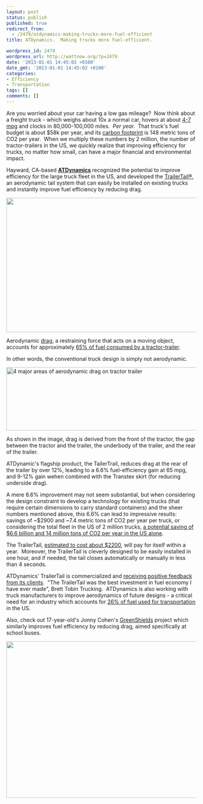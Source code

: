 ```yaml
---
layout: post
status: publish
published: true
redirect_from:
  - /2479/atdynamics-making-trucks-more-fuel-efficient
title: ATDynamics.  Making trucks more fuel-efficient.

wordpress_id: 2479
wordpress_url: http://wattnow.org/?p=2479
date: '2013-01-01 14:45:02 +0100'
date_gmt: '2013-01-01 14:45:02 +0100'
categories:
- Efficiency
- Transportation
tags: []
comments: []
---
```

<p>Are you worried about your car having a low gas mileage? &nbsp;Now think about a freight truck - which weighs about 10x a normal car, hovers at about <a href="http://cta.ornl.gov/vtmarketreport/pdf/chapter3_heavy_trucks.pdf">4-7 mpg</a> and clocks in 80,000-100,000 miles. &nbsp;<em>Per year. &nbsp;</em>That truck's fuel budget is about $58k per year, and its <a href="http://www.epa.gov/cleanenergy/energy-resources/refs.html">carbon footprint</a> is 148 metric tons of CO2 per year. &nbsp;When we multiply these numbers by 2 million, the number of tractor-trailers in the US, we quickly realize that improving efficiency for trucks, no matter how small, can have a major financial and environmental impact.</p>
<p>Hayward, CA-based&nbsp;<strong><a href="http://www.atdynamics.com/index.htm">ATDynamics</a>&nbsp;</strong>recognized the potential to improve efficiency for the large truck fleet in the US, and developed the <a href="http://www.atdynamics.com/products.htm">TrailerTail&reg;</a>, an aerodynamic tail system that can easily be installed on existing trucks and instantly improve fuel efficiency by reducing drag.</p>
<p><a href="http://www.atdynamics.com/index.htm"><img class="alignnone  wp-image-2485" title="ATDynamics_TrailerTail" src="{{ 'assets/from-wordpress/uploads/2013/01/ATDynamics_TrailerTail-1024x679.jpg' | relative_url }}" alt="" width="536" height="355" /></a></p>
<p>Aerodynamic <a href="http://en.wikipedia.org/wiki/Drag_(physics)">drag</a>, a restraining force that acts on a moving object, accounts for approximately <a href="http://www.atdynamics.com/aero.htm">65% of fuel consumed by a tractor-trailer</a>.</p>
<p>In other words, the conventional truck design is simply not aerodynamic.</p>
<p><a href="http://www.atdynamics.com/aero.htm"><img class="alignnone" style="border: 0px;" src="http://www.atdynamics.com/images/aero.jpg" alt="4 major areas of aerodynamic drag on tractor trailer" width="575" height="167" border="0" /></a></p>
<p>As shown in the image, drag is derived from the front of the tractor, the gap between the tractor and the trailer, the underbody of the trailer, and the rear of the trailer.</p>
<p>ATDynamic's flagship product, the TailerTrail, reduces drag at the rear of the trailer by over 12%, leading to a 6.6% fuel-efficiency gain at 65 mpg, and 9-12% gain wehen combined with the Transtex skirt (for reducing underside drag).</p>
<p>A mere 6.6% improvement may not seem substantial, but when considering the design constraint to develop a technology for existing trucks (that require certain dimensions to carry standard containers) and the sheer numbers mentioned above, this 6.6% can lead to impressive results: savings of ~$2900 and ~7.4 metric tons of CO2 per year per truck, or considering the total fleet in the US of 2 million trucks, <a href="http://www.nytimes.com/2012/12/30/automobiles/stretching-trucks-mileage.html?hp">a potential saving of $6.6 billion and 14 million tons of CO2 per year in the US alone</a>.</p>
<p>The TrailerTail, <a href="http://www.nytimes.com/2012/12/30/automobiles/stretching-trucks-mileage.html?hp">estimated to cost about $2200</a>, will pay for itself within a year. &nbsp;Moreover, the TrailerTail is cleverly designed to be easily installed in one hour, and if needed, the tail closes automatically or manually in less than 4 seconds.</p>
<p>ATDynamics' TrailerTail is commercialized and <a href="http://www.atdynamics.com/testimonials.htm">receiving positive feedback from its clients</a>. &nbsp;"The TrailerTail was the best investment in fuel economy I have ever made", Brett Tobin Trucking. &nbsp;ATDynamics is also working with truck manufacturers to improve aerodynamics of future designs - a critical need for an industry which accounts for <a href="http://www.sciencedaily.com/releases/2010/03/100331122658.htm">26% of fuel used for transportation</a> in the US.</p>
<p>Also, check out 17-year-old's Jonny Cohen's <a href="http://wattnow.org/1432/greenshields-saving-the-planet-one-bus-at-a-time">GreenShields</a> project which similarly improves fuel efficiency by reducing drag, aimed specifically at school buses.</p>
<p><a href="http://www.atdynamics.com/images.htm"><img class="alignnone  wp-image-2492" title="ATDynamics_sunset" src="{{ 'assets/from-wordpress/uploads/2013/01/ATDynamics_sunset1.jpg' | relative_url }}" alt="" width="553" height="414" /></a></p>
<p></p>
